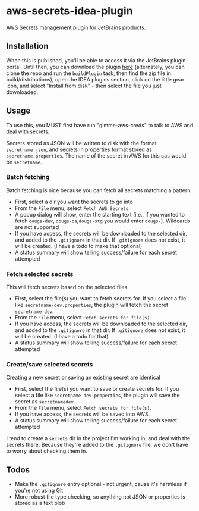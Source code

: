 # aws-secrets-idea-plugin
AWS Secrets management plugin for JetBrains products.

## Installation
When this is published, you'll be able to access it via the JetBrains plugin portal.  Until then, you can download the plugin
[here](awssecretsmanagerplugin-0.0.1.zip) (alternately, you can clone the repo and run the `buildPlugin` task, then find the zip file in
build/distributions), open the IDEA plugins section, click on the little gear icon, and select "Install from disk" - 
then select the file you just downloaded.

## Usage
To use this, you MUST first have run "gimme-aws-creds" to talk to AWS and deal with secrets. 

Secrets stored as JSON will be written to disk with the format `secretname.json`, and secrets in properties format stored as `secretname.properties`.  The name of the secret in AWS for this cas would be `secretname`.

### Batch fetching
Batch fetching is nice because you can fetch all secrets matching a pattern.
 - First, select a dir you want the secrets to go into
 - From the `File` menu, select `Fetch AWS Secrets`.
 - A popup dialog will show, enter the starting text (i.e., if you wanted to fetch `dougs-dev`, `dougs-qa`,`dougs-stg` you would enter `dougs-`).  Wildcards are not supported
 - If you have access, the secrets will be downloaded to the selected dir, and added to the `.gitignore` in that dir.  If `.gitignore` does not exist, it will be created. (I have a todo to make that optional)
 - A status summary will show telling success/failure for each secret attempted

### Fetch selected secrets
This will fetch secrets based on the selected files.
 - First, select the file(s) you want to fetch secrets for.  If you select a file like `secretname-dev.properties`, the plugin will fetch the secret `secretname-dev`.
 - From the `File` menu, select `Fetch secrets for file(s)`.
 - If you have access, the secrets will be downloaded to the selected dir, and added to the `.gitignore` in that dir.  If `.gitignore` does not exist, it will be created. (I have a todo for that)
 - A status summary will show telling success/failure for each secret attempted

### Create/save selected secrets
Creating a new secret or saving an existing secret are identical
 - First, select the file(s) you want to save or create secrets for.  If you select a file like `secretname-dev.properties`, the plugin will save the secret as `secretnamedev`.
 - From the `File` menu, select `Fetch secrets for file(s)`.
 - If you have access, the secrets will be saved into AWS.
 - A status summary will show telling success/failure for each secret attempted

I tend to create a `secrets` dir in the project I'm working in, and deal with the secrets there.  Because they're added to the `.gitignore` file, we don't have to worry about checking them in.


## Todos
 - Make the `.gitignore` entry optional -  not urgent, cause it's harmless if you're not using Git
 - More robust file type checking, so anything not JSON or properties is  stored as a text blob

